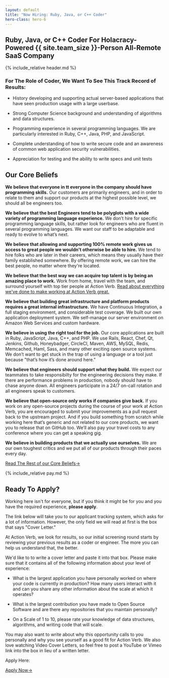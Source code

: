 ```yaml
---
layout: default
title: "Now Hiring: Ruby, Java, or C++ Coder"
hero-class: hero-6
---
```


## Ruby, Java, or C++ Coder For Holacracy-Powered {{ site.team_size }}-Person All-Remote SaaS Company

{% include_relative header.md %}

### For The Role of Coder, We Want To See This Track Record of Results:

 * History developing and supporting actual server-based applications
that have seen production usage with a large userbase.

 * Strong Computer Science background and understanding of algorithms and
 data structures.

 * Programming experience in several programming languages.  We are
 particularly interested in Ruby, C++, Java, PHP, and JavaScript.

 * Complete understanding of how to write secure code and an awareness of
 common web application security vulnerabilities.

 * Appreciation for testing and the ability to write specs and unit tests


## Our Core Beliefs

**We believe that everyone in tt everyone in the company should have
programming skills.** Our customers are primarily engineers, and in order
to relate to them and support our products at the highest possible
level, we should all be engineers too.

**We believe that the best Engineers tend to be polyglots with a wide
variety of programming language experience.** We don’t hire for specific
programming language skills, but rather look for engineers who are
fluent in several programming languages. We want our staff to be
adaptable and ready to evolve to what’s next.

**We believe that allowing and supporting 100% remote work gives us
access to great people we wouldn't otherwise be able to hire.**  We tend
to hire folks who are later in their careers, which means they usually
have their family established somewhere.  By offering remote work, we
can hire the best people, no matter where they're located.

**We believe that the best way we can acquire top talent is by being an
amazing place to work.**  Work from home, travel with the team, and
surround yourself with top tier people at Action Verb.
[Read about everything we've done to make
working at Action Verb great.](https://actionverb.com/working-at-action-verb)

**We believe that building great infrastructure and platform products
requires a great internal infrastructure.** We have Continuous Integration,
a full staging environment, and considerable test coverage.
We built our own application deployment system.  We
self-manage our server environment on Amazon Web Services and custom hardware.

**We believe in using the right tool for the job.** Our core applications
are built in Ruby, JavaScript, Java, C++, and PHP. We use Rails, React,
Chef, Qt, Jenkins, Github, Honeybadger, CircleCI, Maven, AWS, MySQL,
Redis, Memcached, Haml, Sass, and many other exciting open source
systems. We don’t want to get stuck in the trap of using a language or a
tool just because "that’s how it’s done around here."

**We believe that engineers should support what they build.** We expect
our teammates to take responsibilty for the engineering decisions they
make.  If there are performance problems in production, nobody should
have to chase anyone down.  All engineers participate in a 24/7 on-call
rotation and all engineers speak to customers.

**We believe that open-source only works if companies give back.**  If you
work on any open-source projects during the course of your work at
Action Verb, you are encouraged to submit your improvements as a pull
request back to the upstream project.  And if you build something from
scratch while working here that’s generic and not related to our core
products, we want you to release that on GitHub too.  We’ll also pay
your travel costs to any conference where you can get a speaking gig.

**We believe in building products that we actually use ourselves.** We are
our own toughest critics and we put all of our products through their
paces every day.

<p><a class="page-btn f7 f5-ns ttu tracked-slight mb2" href="/core-beliefs">Read The Rest of our Core Beliefs<span class="pl1">&#8594;</span></a></p>

{% include_relative pay.md %}

## Ready To Apply?

Working here isn't for everyone, but if you think it might be for you and you have the required experience, **please apply**.

The link below will take you to our applicant tracking system, which
asks for a lot of information.  However, the only field we will read at
first is the box that says "Cover Letter."

At Action Verb, we look for results, so our initial screening round
starts by reviewing your previous results as a coder or engineer.  The
more you can help us understand that, the better.

We'd like to to write a cover letter and paste it into that box.  Please make sure
that it contains all of the following information about your level of experience:

 * What is the largest application you have personally worked on where
 your code is currently in production?  How many users interact with it
 and can you share any other information about the scale at which it
 operates?

 * What is the largest contribution you have made to Open Source
 Software and are there any repositories that you maintain personally?

 * On a Scale of 1 to 10, please rate your knowledge of data structures,
 algorithms, and writing code that will scale.

You may also want to write about why this opportunity calls to you
personally and why you see yourself as a good fit for Action Verb.  We
also love watching Video Cover Letters, so feel free to post a YouTube
or Vimeo link into the box in lieu of a written letter.

Apply Here:

<p><a class="page-btn f7 f5-ns ttu tracked-slight mb2" href="http://actionverb.applytojob.com/apply/XewrZe/Systems-Engineer">Apply Now<span class="pl1">&#8594;</span></a></p>

